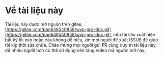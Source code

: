 <!-- Về tài liệu này -->

# Về tài liệu này
Tài liệu này được mở nguồn trên gitee, [https://gitee.com/pan648540858/wvp-pro-doc.git](https://gitee.com/pan648540858/wvp-pro-doc.git), nếu tài liệu xuất hiện bất kỳ lỗi nào hoặc câu không dễ hiểu, xin mọi người đề xuất ISSUE để giúp tôi kịp thời sửa chữa. Chào mừng mọi người gửi PR cùng duy trì tài liệu này, để nhiều người hơn có thể sử dụng nền tảng video mã nguồn mở này.
